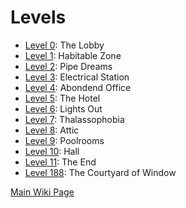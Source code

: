 # Levels

* <a href="./Level_0.md">Level 0</a>: The Lobby
* <a href="./Level_1.md">Level 1</a>: Habitable Zone
* <a href="./Level_2.md">Level 2</a>: Pipe Dreams
* <a href="./Level_3.md">Level 3</a>: Electrical Station
* <a href="./Level_4.md">Level 4</a>: Abondend Office
* <a href="./Level_5.md">Level 5</a>: The Hotel
* <a href="./Level_6.md">Level 6</a>: Lights Out
* <a href="./Level_7.md">Level 7</a>: Thalassophobia
* <a href="./Level_8.md">Level 8</a>: Attic
* <a href="./Level_9.md">Level 9</a>: Poolrooms
* <a href="./Level_10.md">Level 10</a>: Hall
* <a href="./Level_11.md">Level 11</a>: The End
* <a href="./Level_188.md">Level 188</a>: The Courtyard of Window

<a href="../Wiki.md">Main Wiki Page</a>
